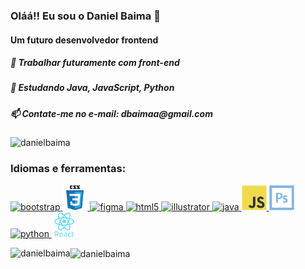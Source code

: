 ### Oláá!! Eu sou o Daniel Baima 👋

<h4 align="left">Um futuro desenvolvedor frontend</h4>
<h5 align="left">🔭 Trabalhar futuramente com front-end</h5>
<h5 align="left">🌱 Estudando Java, JavaScript, Python</h5>
<h5 align="left">📫 Contate-me no e-mail: dbaimaa@gmail.com</h5>

<p align="left"> <img src="https ://komarev.com/ghpvc/?username=danielbaima&label=Profile%20views&color=0e75b6&style=flat" alt="danielbaima" /> </p> <h3 align=

</p>

<h3 align="left">Idiomas e ferramentas:</h3>
<p align="left"> <a href="https://getbootstrap.com" target="_blank" rel="noreferrer"> <img src="https://raw.githubusercontent.com/devicons/devicon /master/icons/bootstrap/bootstrap-plain-wordmark.svg" alt="bootstrap" width="40" height="40"/> </a> <a href="https://www.w3schools.com /css/" target="_blank" rel="noreferrer"> <img src="https://raw.githubusercontent.com/devicons/devicon/master/icons/css3/css3-original-wordmark.svg" alt= "css3" width="40" height="40"/> </a> <a href="https://www.figma.com/" target="_blank" rel="noreferrer"> <img src="https://www.vectorlogo.zone/logos/figma/figma-icon.svg" alt="figma" width="40" height="40"/> </a> <a href=" https://www.w3.org/html/" target="_blank" rel="noreferrer"> <img src="https://raw.githubusercontent.com/devicons/devicon/master/icons/html5/html5 -original-wordmark.svg" alt="html5" width="40" height="40"/> </a> <a href="https://www.adobe.com/in/products/illustrator.html " target="_blank" rel="noreferrer"> <img src="https://www.vectorlogo.zone/logos/adobe_illustrator/adobe_illustrator-icon.svg" alt="illustrator" width="40" height=" 40"/> </a> <a href="https://www.java.com" target="_blank" rel="noreferrer"> <img src="https://raw.githubusercontent.com/devicons/devicon/master/ icons/java/java-original.svg" alt="java" width="40" height="40"/> </a> <a href="https://developer.mozilla.org/en-US/ docs/Web/JavaScript" target="_blank" rel="noreferrer"> <img src="https://raw.githubusercontent.com/devicons/devicon/master/icons/javascript/javascript-original.svg" alt= "javascript" width="40" height="40"/> </a> <a href="https://www.photoshop.com/en" target="_blank" rel="noreferrer"> <img src="https://raw.githubusercontent.com/devicons/devicon/master/icons/photoshop/photoshop-line.svg" alt="photoshop" width="40" height="40"/> </a > <a href="https://www.python.org" target="_blank" rel="noreferrer"> <img src="https://raw.githubusercontent.com/devicons/devicon/master/icons/ python/python-original.svg" alt="python" width="40" height="40"/> </a> <a href="https://reactjs.org/" target="_blank" rel= "noreferrer"> <img src="https://raw.githubusercontent.com/devicons/devicon/master/icons/react/react-original-wordmark.svg" alt="react" width="40" height=" 40"/> </a> </p>

<p><img align="left" src="https://github-readme-stats.vercel.app/api/top-langs?username=danielbaima&show_icons=true&theme=dark&title_color=ffffff&locale=en&layout=compact" alt=" danielbaima" /></p>

<p> <img align="center" src="https://github-readme-stats.vercel.app/api?username=danielbaima&show_icons=true&theme=dark&locale=en" alt ="danielbaima" /></p>

